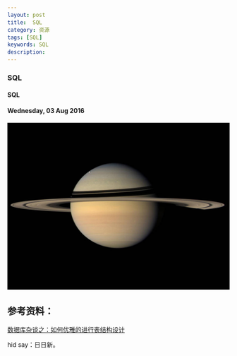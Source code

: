 ```yaml
---
layout: post
title:  SQL
category: 资源
tags: [SQL]
keywords: SQL
description:
---
```


### SQL

#### SQL

#### Wednesday, 03 Aug 2016

![cassini](/../../assets/img/resource/2016/cassini_5.jpg)

## 参考资料：

[数据库杂谈之：如何优雅的进行表结构设计](https://zhuanlan.zhihu.com/p/20785905)

hid say：日日新。
